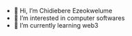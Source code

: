 - 👋 Hi, I’m Chidiebere Ezeokwelume
- 👀 I’m interested in computer softwares
- 🌱 I’m currently learning web3
